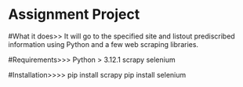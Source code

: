 # Assignment Project

 #What it does>>
 It will go to the specified site and listout prediscribed information using Python and a few web scraping libraries.

 #Requirements>>>
     Python > 3.12.1
    scrapy
    selenium

 #Installation>>>>
    pip install scrapy
    pip install selenium
